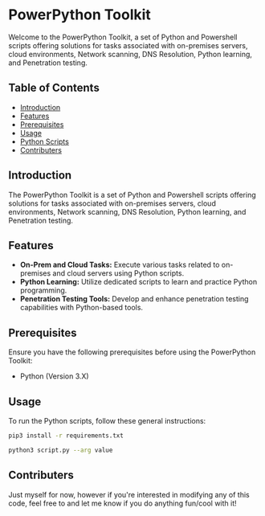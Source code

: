 # PowerPython Toolkit

Welcome to the PowerPython Toolkit, a set of Python and Powershell scripts offering solutions for tasks associated with on-premises servers, cloud environments, Network scanning, DNS Resolution, Python learning, and Penetration testing.

## Table of Contents

- [Introduction](#introduction)
- [Features](#features)
- [Prerequisites](#prerequisites)
- [Usage](#usage)
- [Python Scripts](#python-scripts)
- [Contributers](#contributers)


## Introduction

The PowerPython Toolkit is a set of Python and Powershell scripts offering solutions for tasks associated with on-premises servers, cloud environments, Network scanning, DNS Resolution, Python learning, and Penetration testing.

## Features

- **On-Prem and Cloud Tasks:** Execute various tasks related to on-premises and cloud servers using Python scripts.
- **Python Learning:** Utilize dedicated scripts to learn and practice Python programming.
- **Penetration Testing Tools:** Develop and enhance penetration testing capabilities with Python-based tools.

## Prerequisites

Ensure you have the following prerequisites before using the PowerPython Toolkit:

- Python (Version 3.X)

## Usage

To run the Python scripts, follow these general instructions:

```bash
pip3 install -r requirements.txt

python3 script.py --arg value
```

## Contributers
Just myself for now, however if you're interested in modifying any of this code, feel free to and let me know if you do anything fun/cool with it!

